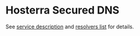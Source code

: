 # Hosterra Secured DNS

See [service description](https://hosterra.eu/projects/public/doh.php) and [resolvers list](./RESOLVERS.md) for details.
